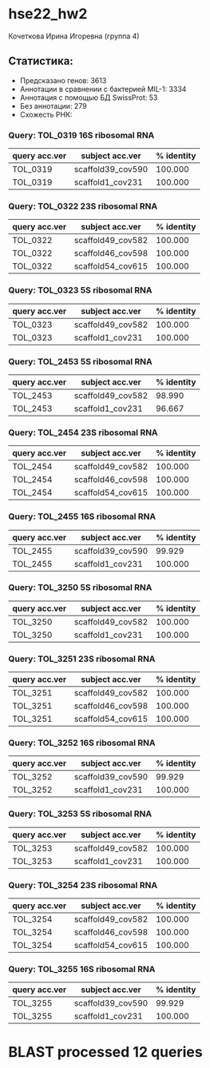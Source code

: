 # hse22_hw2
Кочеткова Ирина Игоревна (группа 4)
## Статистика:
* Предсказано генов: 3613
* Аннотации в сравнении с бактерией MIL-1: 3334
* Аннотация с помощью БД SwissProt: 53
* Без аннотации: 279
* Схожесть РНК:

### Query: TOL_0319 16S ribosomal RNA
|query acc.ver| subject acc.ver| % identity|
|-------------|----------------|-----------|
|TOL_0319|scaffold39_cov590|100.000|	
|TOL_0319|scaffold1_cov231|100.000|	

### Query: TOL_0322 23S ribosomal RNA
|query acc.ver| subject acc.ver| % identity|
|-------------|----------------|-----------|
|TOL_0322|	scaffold49_cov582|	100.000|	
|TOL_0322|	scaffold46_cov598|	100.000|
|TOL_0322|	scaffold54_cov615|	100.000|

### Query: TOL_0323 5S ribosomal RNA
|query acc.ver| subject acc.ver| % identity|
|-------------|----------------|-----------|
|TOL_0323|	scaffold49_cov582|	100.000|	
|TOL_0323|	scaffold1_cov231|	100.000|	

### Query: TOL_2453 5S ribosomal RNA
|query acc.ver| subject acc.ver| % identity|
|-------------|----------------|-----------|
|TOL_2453|	scaffold49_cov582|	98.990|	
|TOL_2453|	scaffold1_cov231|	96.667|

### Query: TOL_2454 23S ribosomal RNA
|query acc.ver| subject acc.ver| % identity|
|-------------|----------------|-----------|
|TOL_2454|	scaffold49_cov582|	100.000|	
|TOL_2454|	scaffold46_cov598|	100.000|
|TOL_2454|	scaffold54_cov615|	100.000|

### Query: TOL_2455 16S ribosomal RNA
|query acc.ver| subject acc.ver| % identity|
|-------------|----------------|-----------|
|TOL_2455|	scaffold39_cov590|	99.929|	
|TOL_2455|	scaffold1_cov231|	100.000|

### Query: TOL_3250 5S ribosomal RNA
|query acc.ver| subject acc.ver| % identity|
|-------------|----------------|-----------|
|TOL_3250|	scaffold49_cov582|	100.000|
|TOL_3250|	scaffold1_cov231|	100.000|

### Query: TOL_3251 23S ribosomal RNA
|query acc.ver| subject acc.ver| % identity|
|-------------|----------------|-----------|
|TOL_3251|	scaffold49_cov582|	100.000|	
|TOL_3251|	scaffold46_cov598|	100.000|	
|TOL_3251|	scaffold54_cov615|	100.000|	

### Query: TOL_3252 16S ribosomal RNA
|query acc.ver| subject acc.ver| % identity|
|-------------|----------------|-----------|
|TOL_3252|	scaffold39_cov590|	99.929|	
|TOL_3252|	scaffold1_cov231|	100.000|	

### Query: TOL_3253 5S ribosomal RNA
|query acc.ver| subject acc.ver| % identity|
|-------------|----------------|-----------|
|TOL_3253|	scaffold49_cov582|	100.000|	
|TOL_3253|	scaffold1_cov231|	100.000|	

### Query: TOL_3254 23S ribosomal RNA
|query acc.ver| subject acc.ver| % identity|
|-------------|----------------|-----------|
|TOL_3254|	scaffold49_cov582|	100.000|
|TOL_3254|	scaffold46_cov598|	100.000|
|TOL_3254|	scaffold54_cov615|	100.000|

### Query: TOL_3255 16S ribosomal RNA
|query acc.ver| subject acc.ver| % identity|
|-------------|----------------|-----------|
|TOL_3255|	scaffold39_cov590|	99.929|	
|TOL_3255|	scaffold1_cov231|	100.000|	
# BLAST processed 12 queries
